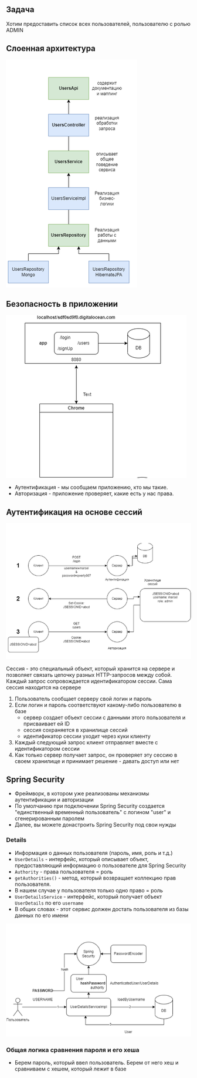 ## Задача

Хотим предоставить список всех пользователей, пользователю с ролью ADMIN

## Слоенная архитектура

![image](https://raw.githubusercontent.com/ait-tr/cohort22/main/back_end/lesson_13/img/3.png)

## Безопасность в приложении

![image](https://raw.githubusercontent.com/ait-tr/cohort22/main/back_end/lesson_13/img/1.png)

* Аутентификация - мы сообщаем приложению, кто мы такие.
* Авторизация - приложение проверяет, какие есть у нас права.

## Аутентификация на основе сессий

![image](https://raw.githubusercontent.com/ait-tr/cohort22/main/back_end/lesson_13/img/2.png)

Сессия - это специальный объект, который хранится на сервере и позволяет связать цепочку
разных HTTP-запросов между собой. Каждый запрос сопровождается идентификатором сессии. Сама сессия находится на сервере

1. Пользователь сообщает серверу свой логин и пароль
2. Если логин и пароль соответствуют какому-либо пользователю в базе
    - сервер создает объект сессии с данными этого пользователя и присваивает ей ID
    - сессия сохраняется в хранилище сессий
    - идентификатор сессии уходит через куки клиенту
3. Каждый следующий запрос клиент отправляет вместе с идентификатором сессии
4. Как только сервер получает запрос, он проверяет эту сессию в своем хранилище и принимает решение - давать доступ или нет

## Spring Security

* Фреймворк, в котором уже реализованы механизмы аутентификации и авторизации
* По умолчанию при подключении Spring Security создается "единственный временный пользователь" с логином "user" и сгенерированным паролем
* Далее, вы можете донастроить Spring Security под свои нужды

### Details

* Информация о данных пользователя (пароль, имя, роль и т.д.)
* `UserDetails` - интерфейс, который описывает объект, предоставляющий информацию о пользователе для Spring Security
* `Authority` - права пользователя = роль
* `getAuthorities()` - метод, который возвращает коллекцию прав пользователя.
* В нашем случае у пользователя только одно право = роль
* `UserDetailsService` - интерфейс, который получает объект `UserDetails` по его `username`
* В общих словах - этот сервис должен достать пользователя из базы данных по его имени

![image](https://raw.githubusercontent.com/ait-tr/cohort22/main/back_end/lesson_13/img/4.png)

### Общая логика сравнения пароля и его хеша

* Берем пароль, который ввел пользователь. Берем от него хеш и сравниваем с хешем, который лежит в базе